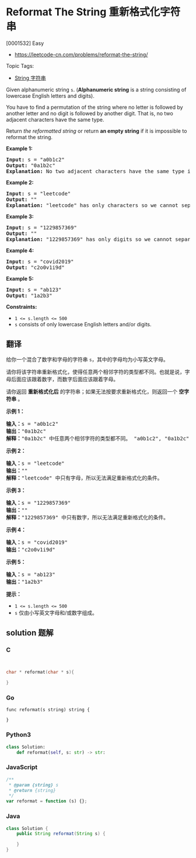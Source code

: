# Reformat The String 重新格式化字符串

[0001532] Easy

- https://leetcode-cn.com/problems/reformat-the-string/

Topic Tags:

- [String 字符串](https://leetcode-cn.com/tag/string/)

Given alphanumeric string `s`. (**Alphanumeric string** is a string consisting of lowercase English letters and digits).

You have to find a permutation of the string where no letter is followed by another letter and no digit is followed by another digit. That is, no two adjacent characters have the same type.

Return _the reformatted string_ or return **an empty string** if it is impossible to reformat the string.

**Example 1:**

<pre><strong>Input:</strong> s = "a0b1c2"
<strong>Output:</strong> "0a1b2c"
<strong>Explanation:</strong> No two adjacent characters have the same type in "0a1b2c". "a0b1c2", "0a1b2c", "0c2a1b" are also valid permutations.
</pre>

**Example 2:**

<pre><strong>Input:</strong> s = "leetcode"
<strong>Output:</strong> ""
<strong>Explanation:</strong> "leetcode" has only characters so we cannot separate them by digits.
</pre>

**Example 3:**

<pre><strong>Input:</strong> s = "1229857369"
<strong>Output:</strong> ""
<strong>Explanation:</strong> "1229857369" has only digits so we cannot separate them by characters.
</pre>

**Example 4:**

<pre><strong>Input:</strong> s = "covid2019"
<strong>Output:</strong> "c2o0v1i9d"
</pre>

**Example 5:**

<pre><strong>Input:</strong> s = "ab123"
<strong>Output:</strong> "1a2b3"
</pre>

**Constraints:**

- `1 <= s.length <= 500`
- `s` consists of only lowercase English letters and/or digits.

## 翻译

给你一个混合了数字和字母的字符串 `s`，其中的字母均为小写英文字母。

请你将该字符串重新格式化，使得任意两个相邻字符的类型都不同。也就是说，字母后面应该跟着数字，而数字后面应该跟着字母。

请你返回 **重新格式化后** 的字符串；如果无法按要求重新格式化，则返回一个 **空字符串** 。

**示例 1：**

<pre><strong>输入：</strong>s = "a0b1c2"
<strong>输出：</strong>"0a1b2c"
<strong>解释：</strong>"0a1b2c" 中任意两个相邻字符的类型都不同。 "a0b1c2", "0a1b2c", "0c2a1b" 也是满足题目要求的答案。
</pre>

**示例 2：**

<pre><strong>输入：</strong>s = "leetcode"
<strong>输出：</strong>""
<strong>解释：</strong>"leetcode" 中只有字母，所以无法满足重新格式化的条件。
</pre>

**示例 3：**

<pre><strong>输入：</strong>s = "1229857369"
<strong>输出：</strong>""
<strong>解释：</strong>"1229857369" 中只有数字，所以无法满足重新格式化的条件。
</pre>

**示例 4：**

<pre><strong>输入：</strong>s = "covid2019"
<strong>输出：</strong>"c2o0v1i9d"
</pre>

**示例 5：**

<pre><strong>输入：</strong>s = "ab123"
<strong>输出：</strong>"1a2b3"
</pre>

**提示：**

- `1 <= s.length <= 500`
- `s` 仅由小写英文字母和/或数字组成。

## solution 题解

### C

```c


char * reformat(char * s){

}
```

### Go

```golang
func reformat(s string) string {

}
```

### Python3

```python
class Solution:
    def reformat(self, s: str) -> str:
```

### JavaScript

```javascript
/**
 * @param {string} s
 * @return {string}
 */
var reformat = function (s) {};
```

### Java

```java
class Solution {
    public String reformat(String s) {

    }
}
```
